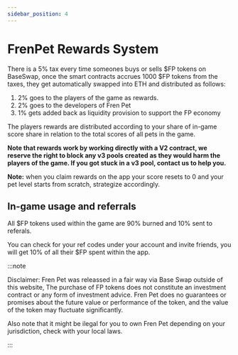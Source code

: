 ```yaml
---
sidebar_position: 4
---
```


# FrenPet Rewards System

There is a 5% tax every time someones buys or sells $FP tokens on BaseSwap, once the smart contracts accrues 1000 $FP tokens from the taxes, they get automatically swapped into ETH and distributed as follows:

1. 2% goes to the players of the game as rewards.
1. 2% goes to the developers of Fren Pet
1. 1% gets added back as liquidity provision to support the FP economy

The players rewards are distributed according to your share of in-game score share in relation to the total scores of all pets in the game.


**Note that rewards work by working directly with a V2 contract, we reserve the right to block any v3 pools created as they would harm the players of the game. If you got stuck in a v3 pool, contact us to help you.**



**Note:** when you claim rewards on the app your score resets to 0 and your pet level starts from scratch, strategize accordingly.

## In-game usage and referrals

All $FP tokens used within the game are 90% burned and 10% sent to referals.

You can check for your ref codes under your account and invite friends, you will get 10% of all their $FP spent within the app.




:::note

Disclaimer: Fren Pet was releassed in a fair way via Base Swap outside of this website, The purchase of FP tokens does not constitute an investment contract or any form of investment advice. Fren Pet does no guarantees or promises about the future value or performance of the token, and the value of the token may fluctuate significantly.

Also note that it might be ilegal for you to own Fren Pet depending on your jurisdiction, check with your local laws.

:::